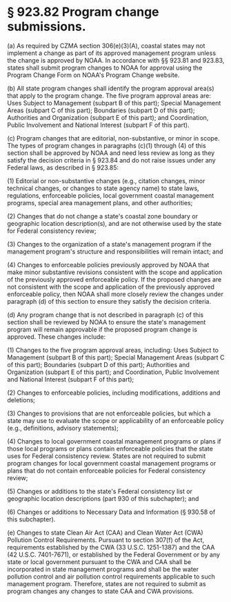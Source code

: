 # § 923.82   Program change submissions.

(a) As required by CZMA section 306(e)(3)(A), coastal states may not implement a change as part of its approved management program unless the change is approved by NOAA. In accordance with §§ 923.81 and 923.83, states shall submit program changes to NOAA for approval using the Program Change Form on NOAA's Program Change website.


(b) All state program changes shall identify the program approval area(s) that apply to the program change. The five program approval areas are: Uses Subject to Management (subpart B of this part); Special Management Areas (subpart C of this part); Boundaries (subpart D of this part); Authorities and Organization (subpart E of this part); and Coordination, Public Involvement and National Interest (subpart F of this part).


(c) Program changes that are editorial, non-substantive, or minor in scope. The types of program changes in paragraphs (c)(1) through (4) of this section shall be approved by NOAA and need less review as long as they satisfy the decision criteria in § 923.84 and do not raise issues under any Federal laws, as described in § 923.85:


(1) Editorial or non-substantive changes (e.g., citation changes, minor technical changes, or changes to state agency name) to state laws, regulations, enforceable policies, local government coastal management programs, special area management plans, and other authorities;


(2) Changes that do not change a state's coastal zone boundary or geographic location description(s), and are not otherwise used by the state for Federal consistency review;


(3) Changes to the organization of a state's management program if the management program's structure and responsibilities will remain intact; and


(4) Changes to enforceable policies previously approved by NOAA that make minor substantive revisions consistent with the scope and application of the previously approved enforceable policy. If the proposed changes are not consistent with the scope and application of the previously approved enforceable policy, then NOAA shall more closely review the changes under paragraph (d) of this section to ensure they satisfy the decision criteria.


(d) Any program change that is not described in paragraph (c) of this section shall be reviewed by NOAA to ensure the state's management program will remain approvable if the proposed program change is approved. These changes include:


(1) Changes to the five program approval areas, including: Uses Subject to Management (subpart B of this part); Special Management Areas (subpart C of this part); Boundaries (subpart D of this part); Authorities and Organization (subpart E of this part); and Coordination, Public Involvement and National Interest (subpart F of this part);


(2) Changes to enforceable policies, including modifications, additions and deletions;


(3) Changes to provisions that are not enforceable policies, but which a state may use to evaluate the scope or applicability of an enforceable policy (e.g., definitions, advisory statements);


(4) Changes to local government coastal management programs or plans if those local programs or plans contain enforceable policies that the state uses for Federal consistency review. States are not required to submit program changes for local government coastal management programs or plans that do not contain enforceable policies for Federal consistency review;


(5) Changes or additions to the state's Federal consistency list or geographic location descriptions (part 930 of this subchapter); and


(6) Changes or additions to Necessary Data and Information (§ 930.58 of this subchapter).


(e) Changes to state Clean Air Act (CAA) and Clean Water Act (CWA) Pollution Control Requirements. Pursuant to section 307(f) of the Act, requirements established by the CWA (33 U.S.C. 1251-1387) and the CAA (42 U.S.C. 7401-7671), or established by the Federal Government or by any state or local government pursuant to the CWA and CAA shall be incorporated in state management programs and shall be the water pollution control and air pollution control requirements applicable to such management program. Therefore, states are not required to submit as program changes any changes to state CAA and CWA provisions.




